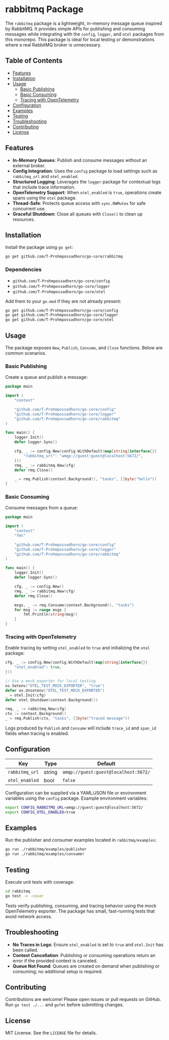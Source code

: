 # rabbitmq Package

The `rabbitmq` package is a lightweight, in-memory message queue inspired by RabbitMQ. It provides simple APIs for publishing and consuming messages while integrating with the `config`, `logger`, and `otel` packages from this monorepo. This package is ideal for local testing or demonstrations where a real RabbitMQ broker is unnecessary.

## Table of Contents
- [Features](#features)
- [Installation](#installation)
- [Usage](#usage)
  - [Basic Publishing](#basic-publishing)
  - [Basic Consuming](#basic-consuming)
  - [Tracing with OpenTelemetry](#tracing-with-opentelemetry)
- [Configuration](#configuration)
- [Examples](#examples)
- [Testing](#testing)
- [Troubleshooting](#troubleshooting)
- [Contributing](#contributing)
- [License](#license)

## Features
- **In-Memory Queues**: Publish and consume messages without an external broker.
- **Config Integration**: Uses the `config` package to load settings such as `rabbitmq_url` and `otel_enabled`.
- **Structured Logging**: Leverages the `logger` package for contextual logs that include trace information.
- **OpenTelemetry Support**: When `otel_enabled` is `true`, operations create spans using the `otel` package.
- **Thread-Safe**: Protects queue access with `sync.RWMutex` for safe concurrent use.
- **Graceful Shutdown**: Close all queues with `Close()` to clean up resources.

## Installation
Install the package using `go get`:

```bash
go get github.com/T-Prohmpossadhorn/go-core/rabbitmq
```

### Dependencies
- `github.com/T-Prohmpossadhorn/go-core/config`
- `github.com/T-Prohmpossadhorn/go-core/logger`
- `github.com/T-Prohmpossadhorn/go-core/otel`

Add them to your `go.mod` if they are not already present:

```bash
go get github.com/T-Prohmpossadhorn/go-core/config
go get github.com/T-Prohmpossadhorn/go-core/logger
go get github.com/T-Prohmpossadhorn/go-core/otel
```

## Usage
The package exposes `New`, `Publish`, `Consume`, and `Close` functions. Below are common scenarios.

### Basic Publishing
Create a queue and publish a message:

```go
package main

import (
    "context"

    "github.com/T-Prohmpossadhorn/go-core/config"
    "github.com/T-Prohmpossadhorn/go-core/logger"
    "github.com/T-Prohmpossadhorn/go-core/rabbitmq"
)

func main() {
    logger.Init()
    defer logger.Sync()

    cfg, _ := config.New(config.WithDefault(map[string]interface{}{
        "rabbitmq_url": "amqp://guest:guest@localhost:5672/",
    }))
    rmq, _ := rabbitmq.New(cfg)
    defer rmq.Close()

    _ = rmq.Publish(context.Background(), "tasks", []byte("hello"))
}
```

### Basic Consuming
Consume messages from a queue:

```go
package main

import (
    "context"
    "fmt"

    "github.com/T-Prohmpossadhorn/go-core/config"
    "github.com/T-Prohmpossadhorn/go-core/logger"
    "github.com/T-Prohmpossadhorn/go-core/rabbitmq"
)

func main() {
    logger.Init()
    defer logger.Sync()

    cfg, _ := config.New()
    rmq, _ := rabbitmq.New(cfg)
    defer rmq.Close()

    msgs, _ := rmq.Consume(context.Background(), "tasks")
    for msg := range msgs {
        fmt.Println(string(msg))
    }
}
```

### Tracing with OpenTelemetry
Enable tracing by setting `otel_enabled` to `true` and initializing the `otel` package:

```go
cfg, _ := config.New(config.WithDefault(map[string]interface{}{
    "otel_enabled": true,
}))

// Use a mock exporter for local testing
os.Setenv("OTEL_TEST_MOCK_EXPORTER", "true")
defer os.Unsetenv("OTEL_TEST_MOCK_EXPORTER")
_ = otel.Init(cfg)
defer otel.Shutdown(context.Background())

rmq, _ := rabbitmq.New(cfg)
ctx := context.Background()
_ = rmq.Publish(ctx, "tasks", []byte("traced message"))
```

Logs produced by `Publish` and `Consume` will include `trace_id` and `span_id` fields when tracing is enabled.

## Configuration
| Key            | Type   | Default                                       |
| -------------- | ------ | --------------------------------------------- |
| `rabbitmq_url` | string | `amqp://guest:guest@localhost:5672/`           |
| `otel_enabled` | bool   | `false`                                       |

Configuration can be supplied via a YAML/JSON file or environment variables using the `config` package. Example environment variables:

```bash
export CONFIG_RABBITMQ_URL=amqp://guest:guest@localhost:5672/
export CONFIG_OTEL_ENABLED=true
```

## Examples
Run the publisher and consumer examples located in `rabbitmq/examples`:

```bash
go run ./rabbitmq/examples/publisher
go run ./rabbitmq/examples/consumer
```

## Testing
Execute unit tests with coverage:

```bash
cd rabbitmq
go test -v -cover
```

Tests verify publishing, consuming, and tracing behavior using the mock OpenTelemetry exporter. The package has small, fast-running tests that avoid network access.

## Troubleshooting
- **No Traces in Logs**: Ensure `otel_enabled` is set to `true` and `otel.Init` has been called.
- **Context Cancellation**: Publishing or consuming operations return an error if the provided context is canceled.
- **Queue Not Found**: Queues are created on demand when publishing or consuming; no additional setup is required.

## Contributing
Contributions are welcome! Please open issues or pull requests on GitHub. Run `go test ./...` and `gofmt` before submitting changes.

## License
MIT License. See the `LICENSE` file for details.
